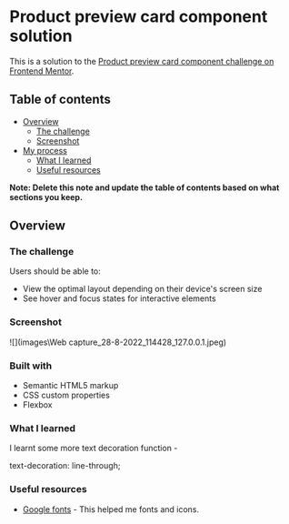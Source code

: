 # Product preview card component solution

This is a solution to the [Product preview card component challenge on Frontend Mentor](https://www.frontendmentor.io/challenges/product-preview-card-component-GO7UmttRfa). 

## Table of contents

- [Overview](#overview)
  - [The challenge](#the-challenge)
  - [Screenshot](#screenshot)
- [My process](#my-process)
  - [What I learned](#what-i-learned)
  - [Useful resources](#useful-resources)

**Note: Delete this note and update the table of contents based on what sections you keep.**

## Overview

### The challenge

Users should be able to:

- View the optimal layout depending on their device's screen size
- See hover and focus states for interactive elements

### Screenshot

![](images\Web capture_28-8-2022_114428_127.0.0.1.jpeg)



### Built with

- Semantic HTML5 markup
- CSS custom properties
- Flexbox


### What I learned

I learnt some more text decoration function - 

text-decoration: line-through;





### Useful resources

- [Google fonts](https://fonts.google.com) - This helped me fonts and icons.


